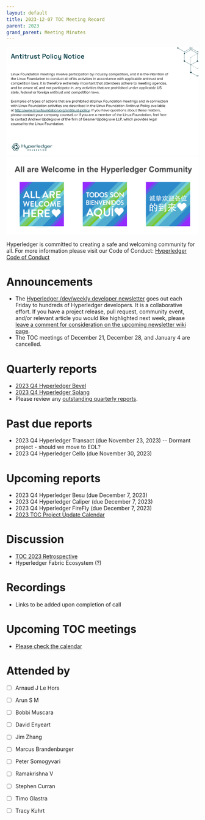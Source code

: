 ```yaml
---
layout: default
title: 2023-12-07 TOC Meeting Record
parent: 2023
grand_parent: Meeting Minutes
---
```

![Antitrust Policy Notice](../images/antitrust-policy-notice.png "Antitrust Policy Notice")
![All are Welcome in the Hyperledger Community](../images/all-are-welcome.png "All are Welcome in the Hyperledger Community")

Hyperledger is committed to creating a safe and welcoming community for all. For more information please visit our Code of Conduct: [Hyperledger Code of Conduct](https://toc.hyperledger.org/governing-documents/code-of-conduct.html)

# Announcements
* The [Hyperledger /dev/weekly developer newsletter](https://wiki.hyperledger.org/pages/viewpage.action?pageId=39618905) goes out each Friday to hundreds of Hyperledger developers. It is a collaborative effort. If you have a project release, pull request, community event, and/or relevant article you would like highlighted next week, please [leave a comment for consideration on the upcoming newsletter wiki page](https://wiki.hyperledger.org/display/DR/2023).
* The TOC meetings of December 21, December 28, and January 4 are cancelled.

# Quarterly reports
* [2023 Q4 Hyperledger Bevel](https://github.com/hyperledger/toc/pull/186)
* [2023 Q4 Hyperledger Solang](https://github.com/hyperledger/toc/pull/187)
* Please review any [outstanding quarterly reports](https://github.com/hyperledger/toc/pulls?q=is%3Apr+is%3Aopen+label%3Aquarterly-report+user-review-requested%3A%40me).

# Past due reports
* 2023 Q4 Hyperledger Transact (due November 23, 2023) -- Dormant project - should we move to EOL?
* 2023 Q4 Hyperledger Cello (due November 30, 2023)

# Upcoming reports
* 2023 Q4 Hyperledger Besu (due December 7, 2023)
* 2023 Q4 Hyperledger Caliper (due December 7, 2023)
* 2023 Q4 Hyperledger FireFly (due December 7, 2023)
* [2023 TOC Project Update Calendar](../../project-reports/2023/2023-updates.md)

# Discussion
* [TOC 2023 Retrospective](https://docs.google.com/presentation/d/126hBqWstyWl1UhzsR52cy1kqNtp6NYPrdzkhdSIRc5Q/edit?usp=sharing)
* Hyperledger Fabric Ecosystem (?)

# Recordings
* Links to be added upon completion of call

# Upcoming TOC meetings
* [Please check the calendar](https://lists.hyperledger.org/g/toc/calendar)

# Attended by
* [ ] Arnaud J Le Hors
* [ ] Arun S M
* [ ] Bobbi Muscara
* [ ] David Enyeart
* [ ] Jim Zhang
* [ ] Marcus Brandenburger
* [ ] Peter Somogyvari
* [ ] Ramakrishna V
* [ ] Stephen Curran
* [ ] Timo Glastra
* [ ] Tracy Kuhrt

